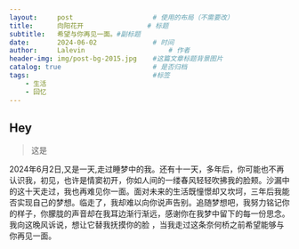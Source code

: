 ```yaml
---
layout:     post   				    # 使用的布局（不需要改）
title:      向阳花开 				# 标题 
subtitle:   希望与你再见一面。#副标题
date:       2024-06-02 				# 时间
author:     Lalevin						# 作者
header-img: img/post-bg-2015.jpg 	#这篇文章标题背景图片
catalog: true 						# 是否归档
tags:								#标签
    - 生活
    - 回忆
---
```


## Hey
>这是
 
2024年6月2日,又是一天,走过睡梦中的我。还有十一天，多年后，你可能也不再认识我，初见，也许是情窦初开，你如人间的一缕春风轻轻吹拂我的脸颊。沙漏中的这十天走过，我也再难见你一面。面对未来的生活既憧憬却又坎坷，三年后我能否实现自己的梦想。临走了，我却难以向你说声告别。追随梦想吧，我努力铭记你的样子，你朦胧的声音却在我耳边渐行渐远，感谢你在我梦中留下的每一份思念。我向这晚风诉说，想让它替我抚摸你的脸 ，当我走过这条奈何桥之前希望能够与你再见一面。